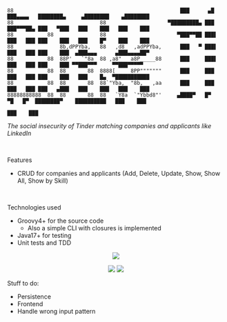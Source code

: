     88                                                      ███      ▄█  ███▄▄▄▄   ████████▄     ▄████████    ▄████████
    88                            88                    ▀█████████▄ ███  ███▀▀▀██▄ ███   ▀███   ███    ███   ███    ███
    88           88               88                       ▀███▀▀██ ███▌ ███   ███ ███    ███   ███    █▀    ███    ███
    88               8b,dPPYba,   88   ,d8   ,adPPYba,      ███   ▀ ███▌ ███   ███ ███    ███  ▄███▄▄▄      ▄███▄▄▄▄██▀
    88           88  88P'   `"8a  88 ,a8"   a8P_____88      ███     ███▌ ███   ███ ███    ███ ▀▀███▀▀▀     ▀▀███▀▀▀▀▀  
    88           88  88       88  8888[     8PP"""""""      ███     ███  ███   ███ ███    ███   ███    █▄  ▀███████████
    88           88  88       88  88`"Yba,  "8b,   ,aa      ███     ███  ███   ███ ███   ▄███   ███    ███   ███    ███
    88888888888  88  88       88  88   `Y8a  `"Ybbd8"'     ▄████▀   █▀    ▀█   █▀  ████████▀    ██████████   ███    ███
                                                                                                             ███    ███

_The social insecurity of Tinder matching companies and applicants like LinkedIn_

<br>


Features
* CRUD for companies and applicants (Add, Delete, Update, Show, Show All, Show by Skill)

<br>

Technologies used
* Groovy4+ for the source code
  * Also a simple CLI with closures is implemented
* Java17+ for testing
* Unit tests and TDD 


<p align="center">
  <img src="https://user-images.githubusercontent.com/77312190/221707525-eb23937e-577d-4896-9af1-035efa5a4775.png"/>
</p>

<p align="center">
  <img src="https://user-images.githubusercontent.com/77312190/221707716-3435b720-7a3f-44b6-8e60-b39a5c91bc4c.png"/>
  <img src="https://user-images.githubusercontent.com/77312190/221707883-bd0b9465-99fa-4d87-b479-605ea0a70ba7.png"/>
</p>

Stuff to do:
* Persistence
* Frontend
* Handle wrong input pattern



